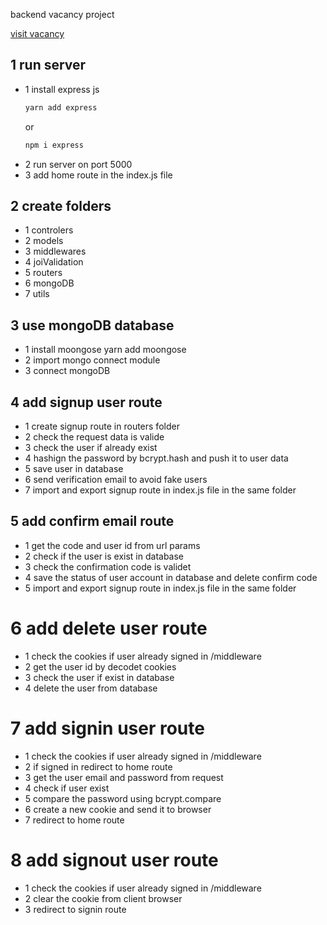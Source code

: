 backend vacancy project
<br/>

[visit vacancy](https://ton-vacancy.vercel.app/)

## 1 run server

- 1 install express js
  <br/>
  ```bash
  yarn add express
  ```
  or
  ```bash
  npm i express
  ```
- 2 run server on port 5000
- 3 add home route in the index.js file
  <br/>

## 2 create folders

- 1 controlers
- 2 models
- 3 middlewares
- 4 joiValidation
- 5 routers
- 6 mongoDB
- 7 utils
  <br/>

## 3 use mongoDB database

- 1 install moongose
  yarn add moongose
- 2 import mongo connect module
- 3 connect mongoDB
  <br/>

## 4 add signup user route

- 1 create signup route in routers folder
- 2 check the request data is valide
- 3 check the user if already exist
- 4 hashign the password by bcrypt.hash and push it to user data
- 5 save user in database
- 6 send verification email to avoid fake users
- 7 import and export signup route in index.js file in the same folder
  <br/>

## 5 add confirm email route

- 1 get the code and user id from url params
- 2 check if the user is exist in database
- 3 check the confirmation code is validet
- 4 save the status of user account in database and delete confirm code
- 5 import and export signup route in index.js file in the same folder
  <br/>

# 6 add delete user route

- 1 check the cookies if user already signed in /middleware
- 2 get the user id by decodet cookies
- 3 check the user if exist in database
- 4 delete the user from database
  <br/>

# 7 add signin user route

- 1 check the cookies if user already signed in /middleware
- 2 if signed in redirect to home route
- 3 get the user email and password from request
- 4 check if user exist
- 5 compare the password using bcrypt.compare
- 6 create a new cookie and send it to browser
- 7 redirect to home route
  <br/>

# 8 add signout user route

- 1 check the cookies if user already signed in /middleware
- 2 clear the cookie from client browser
- 3 redirect to signin route

<br/>
<br/>
<br/>
<br/>
